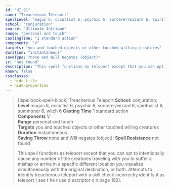 ```yaml
---
id: "UI_91"
name: "Treacherous Teleport"
spellLevel: "magus 6, occultist 6, psychic 6, sorcerer/wizard 6, spiritualist 6, summoner 6, witch 6"
school: "conjuration"
source: "Ultimate Intrigue"
range: "personal and touch"
castingTime: "1 standard action"
components: "V"
targets: "you and touched objects or other touched willing creatures"
duration: "instantaneous"
saveType: "none and Will negates (object)"
sr: "not found"
description: "This spell functions as teleport except that you can opt to intentionally cause any number of the creatures traveling with you to suffer a mishap or arrive in a specific different location you visualize simultaneously with the original destination, or both.  Attempts to identify treacherous teleport with a skill check incorrectly identify it as teleport ( see t he r use d escriptor o n page 192)."
known: false
cssclasses:
  - hide-title
  - hide-properties
---
```


> [!spellbook-spell-block] Treacherous Teleport
> **School:** conjuration; **Level** magus 6, occultist 6, psychic 6, sorcerer/wizard 6, spiritualist 6, summoner 6, witch 6
> **Casting Time** 1 standard action  
> **Components** V  
> **Range** personal and touch  
> **Targets** you and touched objects or other touched willing creatures  
> **Duration** instantaneous  
> **Saving Throw** none and Will negates (object); **Spell Resistance** not found
> 
> This spell functions as teleport except that you can opt to intentionally cause any number of the creatures traveling with you to suffer a mishap or arrive in a specific different location you visualize simultaneously with the original destination, or both.  Attempts to identify treacherous teleport with a skill check incorrectly identify it as teleport ( see t he r use d escriptor o n page 192).